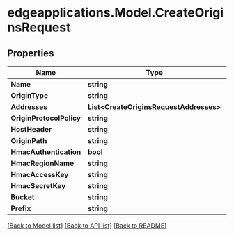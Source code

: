 # edgeapplications.Model.CreateOriginsRequest

## Properties

Name | Type | Description | Notes
------------ | ------------- | ------------- | -------------
**Name** | **string** |  | 
**OriginType** | **string** |  | [optional] 
**Addresses** | [**List&lt;CreateOriginsRequestAddresses&gt;**](CreateOriginsRequestAddresses.md) |  | [optional] 
**OriginProtocolPolicy** | **string** |  | [optional] 
**HostHeader** | **string** |  | [optional] 
**OriginPath** | **string** |  | [optional] 
**HmacAuthentication** | **bool** |  | [optional] 
**HmacRegionName** | **string** |  | [optional] 
**HmacAccessKey** | **string** |  | [optional] 
**HmacSecretKey** | **string** |  | [optional] 
**Bucket** | **string** |  | [optional] 
**Prefix** | **string** |  | [optional] 

[[Back to Model list]](../../README.md#documentation-for-models) [[Back to API list]](../../README.md#documentation-for-api-endpoints) [[Back to README]](../../README.md)

